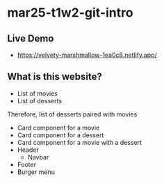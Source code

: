 # mar25-t1w2-git-intro

## Live Demo

 - https://velvety-marshmallow-1ea0c8.netlify.app/


## What is this website?

- List of movies 
- List of desserts

Therefore, list of desserts paired with movies 

- Card component for a movie
- Card component for a dessert
- Card component for a movie with a dessert
- Header
    - Navbar
- Footer
- Burger menu